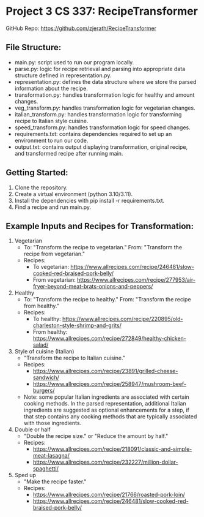 # Project 3 CS 337: RecipeTransformer

GitHub Repo: https://github.com/zjerath/RecipeTransformer

## File Structure:
- main.py: script used to run our program locally.
- parse.py: logic for recipe retrieval and parsing into appropriate data structure defined in representation.py.
- representation.py: defines the data structure where we store the parsed information about the recipe.
- transformation.py: handles transformation logic for healthy and amount changes.
- veg_transform.py: handles transformation logic for vegetarian changes.
- italian_transform.py: handles transformation logic for transforming recipe to Italian style cuisine.
- speed_transform.py: handles transformation logic for speed changes.
- requirements.txt: contains dependencies required to set up an environment to run our code.
- output.txt: contains output displaying transformation, original recipe, and transformed recipe after running main.

## Getting Started:
1. Clone the repository.
2. Create a virtual environment (python 3.10/3.11).
3. Install the dependencies with pip install -r requirements.txt.
4. Find a recipe and run main.py.

## Example Inputs and Recipes for Transformation:
1. Vegetarian 
   - To: "Transform the recipe to vegetarian." From: "Transform the recipe from vegetarian."
   - Recipes:
     - To vegetarian: https://www.allrecipes.com/recipe/246481/slow-cooked-red-braised-pork-belly/
     - From vegetarian: https://www.allrecipes.com/recipe/277953/air-fryer-beyond-meat-brats-onions-and-peppers/
2. Healthy 
   - To: "Transform the recipe to healthy." From: "Transform the recipe from healthy."
   - Recipes:
     - To healthy: https://www.allrecipes.com/recipe/220895/old-charleston-style-shrimp-and-grits/
     - From healthy: https://www.allrecipes.com/recipe/272849/healthy-chicken-salad/
3. Style of cuisine (Italian)
   - "Transform the recipe to Italian cuisine."
   - Recipes:
      - https://www.allrecipes.com/recipe/23891/grilled-cheese-sandwich/
      - https://www.allrecipes.com/recipe/258947/mushroom-beef-burgers/
   - Note: some popular Italian ingredients are associated with certain cooking methods. In the parsed representation, additional Italian ingredients are suggested as optional enhancements for a step, if that step contains any cooking methods that are typically associated with those ingredients.
4. Double or half 
   - "Double the recipe size." or "Reduce the amount by half."
   - Recipes:
     - https://www.allrecipes.com/recipe/218091/classic-and-simple-meat-lasagna/
     - https://www.allrecipes.com/recipe/232227/million-dollar-spaghetti/
5. Sped up 
   - "Make the recipe faster."
   - Recipes:
     - https://www.allrecipes.com/recipe/21766/roasted-pork-loin/
     - https://www.allrecipes.com/recipe/246481/slow-cooked-red-braised-pork-belly/

